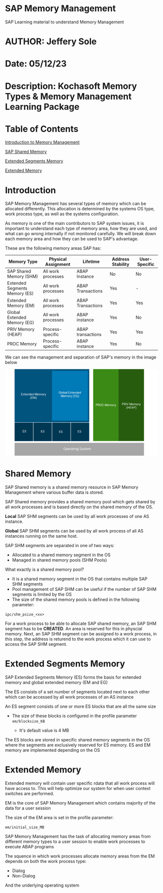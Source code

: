 # SAP Memory Management
SAP Learning material to understand Memory Management

# AUTHOR: Jeffery Sole
# Date: 05/12/23
# Description: Kochasoft Memory Types & Memory Management Learning Package

# Table of Contents
[Introduction to Memory Management](#Introduction)

[SAP Shared Memory](#Shared-Memory)

[Extended Segments Memory](#extended-segments-memory)

[Extended Memory](#Extended-Memory)

# Introduction

SAP Memory Management has several types of memory which can be allocated differently. This allocation is determined by the systems OS type, work process type, as well as the systems configuration.

As memory is one of the main contributors to SAP system issues, it is important to understand each type of memory area, how they are used, and what can go wrong internally if not monitored carefully. We will break down each memory area and how they can be used to SAP's advantage.

These are the following memory areas SAP has:

| Memory Type | Physical Assignment | Lifetime | Address Stability  | User-Specific |
|---|---|---|---|---|
| SAP Shared Memory (SHM) | All work processes | ABAP Instance | No | No |
| Extended Segments Memory (ES) | All work processes | ABAP Transactions | Yes | - |
| Extended Memory (EM) | All work processes | ABAP Transactions | Yes | Yes |
| Global Extended Memory (EG) | All work processes | ABAP instance | Yes | No |
| PRIV Memory (HEAP) | Process-specific | ABAP transactions | Yes | Yes |
| PROC Memory | Process-specific | ABAP instance | Yes | No |

We can see the management and separation of SAP's memory in the image below

![Memory Separation](./img/memory_separation.png)

# Shared Memory

SAP Shared memory is a shared memory resource in SAP Memory Management where various buffer data is stored.

SAP Shared memory provides a shared memory pool which gets shared by all work processes and is based directly on the shared memory of the OS.

**Local** SAP SHM segments can be used by all work processes of one AS instance.

**Global** SAP SHM segments can be used by all work process of all AS instances running on the same host.

SAP SHM segments are separated in one of two ways:
* Allocated to a shared memory segment in the OS
* Managed in shared memory pools (SHM Pools)

What exactly is a shared memory pool?
* It is a shared memory segment in the OS that contains multiple SAP SHM segments
* Pool management of SAP SHM can be useful if the number of SAP SHM segments is limited by the OS
* The size of the shared memory pools is defined in the following parameter: 

```ipc/shm_psize_<xx>```

For a work process to be able to allocate SAP shared memory, an SAP SHM segment has to be **CREATED**. An area is reserved for this in physcial memory. Next, an SAP SHM segment can be assigned to a work process, in this step, the address is returend to the work process which it can use to access the SAP SHM segment.

# Extended Segments Memory

SAP Extended Segments Memory (ES) forms the basis for extended memory and global extended memory (EM and EG)

The ES consists of a set number of segments located next to each other which can be accessed by all work processes of an AS instance

An ES segment consists of one or more ES blocks that are all the same size
* The size of these blocks is configured in the profile parameter ```em/blocksize_KB```

    * It's default value is 4 MB

The ES blocks are stored in specific shared memory segments in the OS where the segments are exclusively reserved for ES memory. ES and EM memory are implemented depending on the OS

# Extended Memory

Extended memory will contain user specific rdata that all work process will have access to. This will help optimize our system for when user context switches are performed.

EM is the core of SAP Memory Management which contains majority of the data for a user session

The size of the EM area is set in the profile parameter:

`em/initial_size_MB`

SAP Memory Management has the task of allocating memory areas from different memory types to a user session to enable work processes to execute ABAP programs

The squence in which work processes allocate memory areas from the EM depends on both the work process type:

* Dialog
* Non-Dialog

And the underlying operating system